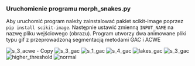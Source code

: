 ### Uruchomienie programu morph_snakes.py
Aby uruchomić program należy zainstalować pakiet scikit-image poprzez `pip install scikit-image`.
Następnie ustawić zmienną `INPUT_NAME` na nazwę pliku wejściowego (obrazu). Program utworzy dwa animowane pliki typu gif z przeprowadzoną segmentacją metodami GAC i ACWE

![s_3_acwe - Copy](https://github.com/user-attachments/assets/19af140d-6af8-4924-a220-599e239ff940)
![s_3_gac](https://github.com/user-attachments/assets/c83b7496-1c47-46fa-8e8f-e72ad17125d5)
![s_1_gac](https://github.com/user-attachments/assets/8044ceb0-9b48-4ad2-9e38-9a8a068cc101)
![s_4_gac](https://github.com/user-attachments/assets/19a6a54d-f5bd-47da-99a4-a3ecadf624ee)
![lakes_gac](https://github.com/user-attachments/assets/8347714c-d7e3-421b-b502-8a2b8a0509f7)
![s_3_gac](https://github.com/user-attachments/assets/6d99bbc4-ca63-43c3-95bb-021a0ce648c9)
![higher_threshold](https://github.com/user-attachments/assets/f8977d07-b6a6-48fe-af00-7568f32fd874)
![normal](https://github.com/user-attachments/assets/2ee58708-2355-4b31-a295-0454318e33dc)
